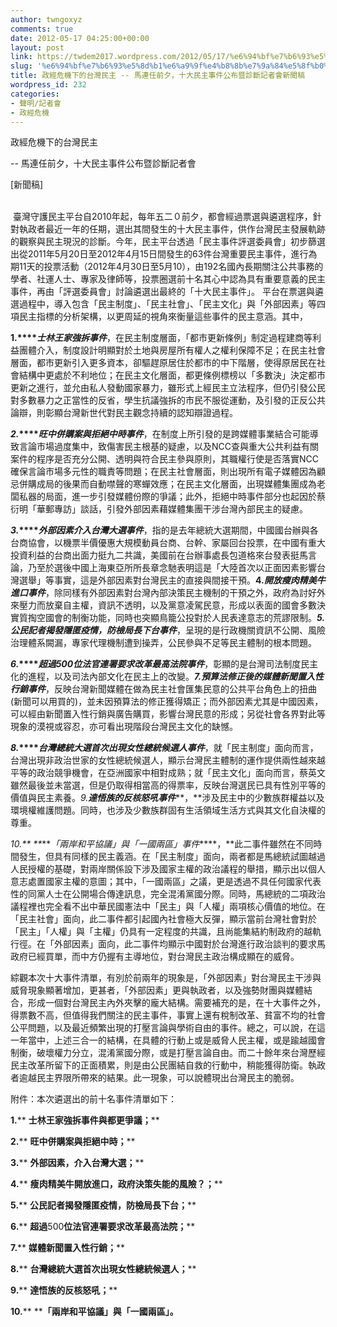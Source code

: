 ```yaml
---
author: twngoxyz
comments: true
date: 2012-05-17 04:25:00+00:00
layout: post
link: https://twdem2017.wordpress.com/2012/05/17/%e6%94%bf%e7%b6%93%e5%8d%b1%e6%a9%9f%e4%b8%8b%e7%9a%84%e5%8f%b0%e7%81%a3%e6%b0%91%e4%b8%bb-%e9%a6%ac%e9%80%a3%e4%bb%bb%e5%89%8d%e5%a4%95%ef%bc%8c%e5%8d%81%e5%a4%a7%e6%b0%91%e4%b8%bb%e4%ba%8b/
slug: '%e6%94%bf%e7%b6%93%e5%8d%b1%e6%a9%9f%e4%b8%8b%e7%9a%84%e5%8f%b0%e7%81%a3%e6%b0%91%e4%b8%bb-%e9%a6%ac%e9%80%a3%e4%bb%bb%e5%89%8d%e5%a4%95%ef%bc%8c%e5%8d%81%e5%a4%a7%e6%b0%91%e4%b8%bb%e4%ba%8b'
title: 政經危機下的台灣民主 -- 馬連任前夕，十大民主事件公布暨診斷記者會新聞稿
wordpress_id: 232
categories:
- 聲明/記者會
- 政經危機
---
```


政經危機下的台灣民主

-- 馬連任前夕，十大民主事件公布暨診斷記者會

  
[新聞稿]  
 

 臺灣守護民主平台自2010年起，每年五二０前夕，都會經過票選與遴選程序，針對執政者最近一年的任期，選出其間發生的十大民主事件，供作台灣民主發展軌跡的觀察與民主現況的診斷。今年，民主平台透過「民主事件評選委員會」初步篩選出從2011年5月20日至2012年4月15日間發生的63件台灣重要民主事件，進行為期11天的投票活動（2012年4月30日至5月10），由192名國內長期關注公共事務的學者、社運人士、專家及律師等，投票圈選前十名其心中認為具有重要意義的民主事件，再由「評選委員會」討論遴選出最終的「十大民主事件」。 平台在票選與遴選過程中，導入包含「民主制度」、「民主社會」、「民主文化」與「外部因素」等四項民主指標的分析架構，以更周延的視角來衡量這些事件的民主意涵。其中，

**1.****_士林王家強拆事件_**，在民主制度層面，「都市更新條例」制定過程建商等利益團體介入，制度設計明顯對於土地與房屋所有權人之權利保障不足；在民主社會層面，都市更新引入更多資本，卻驅趕原居住於都市的中下階層，使得原居民在社會結構中更處於不利地位；在民主文化層面，都更條例標榜以「多數決」決定都市更新之進行，並允由私人發動國家暴力，雖形式上經民主立法程序，但仍引發公民對多數暴力之正當性的反省，學生抗議強拆的市民不服從運動，及引發的正反公共論辯，則彰顯台灣新世代對民主觀念持續的認知辯證過程。

**_2._****_旺中併購案與拒絕中時事件_**，在制度上所引發的是跨媒體事業結合可能導致言論市場過度集中，致傷害民主根基的疑慮，以及NCC查與重大公共利益有關案件的程序是否充分公開、透明與符合民主參與原則，其職權行使是否落實NCC確保言論市場多元性的職責等問題；在民主社會層面，則出現所有電子媒體因為顧忌併購成局的後果而自動噤聲的寒蟬效應；在民主文化層面，出現媒體集團成為老闆私器的局面，進一步引發媒體份際的爭議；此外，拒絕中時事件部分也起因於蔡衍明「華郵專訪」談話，引發外部因素藉媒體集團干涉台灣內部民主的疑慮。

**_3._****_外部因素介入台灣大選事件_**，指的是去年總統大選期間，中國國台辦與各台商協會，以機票半價優惠大規模動員台商、台幹、家屬回台投票，在中國有重大投資利益的台商出面力挺九二共識，美國前在台辦事處長包道格來台發表挺馬言論，乃至於選後中國上海東亞所所長章念馳表明這是「大陸首次以正面因素影響台灣選舉」等事實，這是外部因素對台灣民主的直接與間接干預。**4._開放瘦肉精美牛進口事件_**，除同樣有外部因素對台灣內部決策民主機制的干預之外，政府為討好外來壓力而放棄自主權，資訊不透明，以及黨意凌駕民意，形成以表面的國會多數決實質掏空國會的制衡功能，同時也突顯鳥籠公投對於人民表達意志的荒謬限制。**_5.公民記者揭發隱匿疫情，防檢局長下台事件_**，呈現的是行政機關資訊不公開、風險治理體系闕漏，專家代理機制遭到操弄，公民參與不足等民主體制的根本問題。

**_6._****_超過500位法官連署要求改革最高法院事件_**，彰顯的是台灣司法制度民主化的進程，以及司法內部文化在民主上的改變。**_7.預算法修正後的媒體新聞置入性行銷事件_**，反映台灣新聞媒體在做為民主社會匯集民意的公共平台角色上的扭曲(新聞可以用買的)，並未因預算法的修正獲得矯正；而外部因素尤其是中國因素，可以經由新聞置入性行銷與廣告購買，影響台灣民意的形成；另從社會各界對此等現象的漠視或容忍，亦可看出現階段台灣民主文化的缺憾。

**_8._****_台灣總統大選首次出現女性總統候選人事件_**，就「民主制度」面向而言，台灣出現非政治世家的女性總統候選人，顯示台灣民主體制的運作提供兩性越來越平等的政治競爭機會，在亞洲國家中相對成熟；就「民主文化」面向而言，蔡英文雖然最後並未當選，但是仍取得相當高的得票率，反映台灣選民已具有性別平等的價值與民主素養。_9.**達悟族的反核怒吼事件**_**，**涉及民主中的少數族群權益以及環境權維護問題。同時，也涉及少數族群固有生活領域生活方式與其文化自決權的尊重。

_10.** **_**_「兩岸和平協議」與「一國兩區」事件_****，**此二事件雖然在不同時間發生，但具有同樣的民主義涵。在「民主制度」面向，兩者都是馬總統試圖越過人民授權的基礎，對兩岸關係設下涉及國家主權的政治議程的舉措，顯示出以個人意志處置國家主權的意圖；其中，「一國兩區」之議，更是透過不具任何國家代表性的同黨人士在公開場合傳達訊息，完全混淆黨國分際。同時，馬總統的二項政治議程裡也完全看不出中華民國憲法中「民主」與「人權」兩項核心價值的地位。在「民主社會」面向，此二事件都引起國內社會極大反彈，顯示當前台灣社會對於「民主」「人權」與「主權」仍具有一定程度的共識，且尚能集結約制政府的越軌行徑。在「外部因素」面向，此二事件均顯示中國對於台灣進行政治談判的要求馬政府已經買單，而中方仍握有主導地位，對台灣民主政治構成顯在的威脅。

綜觀本次十大事件清單，有別於前兩年的現象是，「外部因素」對台灣民主干涉與威脅現象顯著增加，更甚者，「外部因素」更與執政者，以及強勢財團與媒體結合，形成一個對台灣民主內外夾擊的龐大結構。需要補充的是，在十大事件之外，得票數不高，但值得我們關注的民主事件，事實上還有稅制改革、貧富不均的社會公平問題，以及最近頻繁出現的打壓言論與學術自由的事件。總之，可以說，在這一年當中，上述三合一的結構，在具體的行動上或是威脅人民主權，或是踰越國會制衡，破壞權力分立，混淆黨國分際，或是打壓言論自由。而二十餘年來台灣歷經民主改革所留下的正面積累，則是由公民團結自救的行動中，稍能獲得防衛。執政者逾越民主界限所帶來的結果。此一現象，可以說體現出台灣民主的脆弱。

  


附件：本次遴選出的前十名事件清單如下：

**1.**** ****士林王家強拆事件與都更爭議；******

**2.**** ****旺中併購案與拒絕中時；******

**3.**** ****外部因素，介入台灣大選；******

**4.**** ****瘦肉精美牛開放進口，政府決策失能的風險？；******

**5.**** ****公民記者揭發隱匿疫情，防檢局長下台；******

**6.**** ****超過****500****位法官連署要求改革最高法院；******

**7.**** ****媒體新聞置入性行銷；******

**8.**** ****台灣總統大選首次出現女性總統候選人；******

**9.**** ****達悟族的反核怒吼；******

  


**10.**** ****「兩岸和平協議」與「一國兩區」。**
